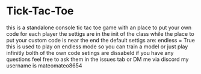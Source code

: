 # Tick-Tac-Toe

this is a standalone console tic tac toe game with an place to put your own code for each player
the settigs are in the init of the class while the place to put your custom code is near the end
the default settigs are:
endless = True   this is used to play on endless mode so you can train a model or just play infinitly
bolth of the own code setings are dissabeld
if you have any questions feel free to ask them in the issues tab or DM me via discord my username is mateomateo8654
